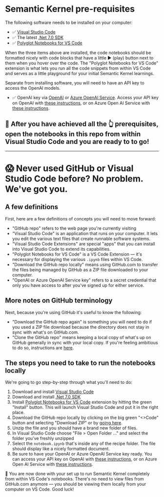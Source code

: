 # Semantic Kernel pre-requisites

The following software needs to be installed on your computer:

* ✅ [Visual Studio Code](https://code.visualstudio.com/Download)
* ✅ The latest [.Net 7.0 SDK](https://dotnet.microsoft.com/en-us/download) 
* ✅ [Polyglot Notebooks for VS Code](https://marketplace.visualstudio.com/items?itemName=ms-dotnettools.dotnet-interactive-vscode)

When the three items above are installed, the code notebooks should be formatted nicely with code blocks that have a little ▶️ (play) button next to them when you hover over the code. The "Polyglot Notebooks for VS Code" extension is what lets you run all the code snippets from within VS Code and serves as a little playground for your initial Semantic Kernel learnings.

Separate from installing software, you will need to have an API key to access the OpenAI models. 

* ✅ OpenAI key via [OpenAI](https://openai.com/product) or [Azure OpenAI Service](https://learn.microsoft.com/en-us/azure/cognitive-services/openai/quickstart). Access your API key on OpenAI with [these instructions](https://help.openai.com/en/articles/4936850-where-do-i-find-my-secret-api-key), or on Azure Open AI Service with [these instructions](https://learn.microsoft.com/en-us/azure/cognitive-services/openai/reference).

## 📘 After you have achieved all the 👆 prerequisites, open the notebooks in this repo from within Visual Studio Code and you are ready to to go!

---

# 😱 Never used GitHub or Visual Studio Code before? No problem. We've got you.

## A few definitions

First, here are a few definitions of concepts you will need to move forward:

* "GitHub repo" refers to the web page you're currently visiting 
* "Visual Studio Code" is an application that runs on your computer. It lets you edit the various text files that create runnable software systems.
* "Visual Studio Code Extensions" are special "apps" that you can install into Visual Studio Code to extend its capabilities.
* "Polyglot Notebooks for VS Code" is a VS Code Extension — it's necessary for displaying the various `.ipynb` files within VS Code.
* "Download the GitHub repo locally" means using GitHub.com to transfer the files being managed by GitHub as a ZIP file downloaded to your computer.
* "OpenAI or Azure OpenAI Service key" refers to a secret credential that only you have access to after you've signed up for either service.

## More notes on GitHub terminology

Next, because you're using GitHub it's useful to know the following:

* "Download the GitHub repo again" is something you will need to do if you used a ZIP file download because the directory does not stay in sync with what's on GitHub.com.
* "Clone the GitHub repo" means keeping a local copy of what's up on GitHub generally in sync with your local copy. If you're feeling ambitious to do so, instructions are [here](https://docs.github.com/en/repositories/creating-and-managing-repositories/cloning-a-repository).

## The steps you need to take to run the notebooks locally

We're going to go step-by-step through what you'll need to do:

1. Download and install [Visual Studio Code](https://code.visualstudio.com/Download)
2. Download and install [.Net 7.0 SDK](https://dotnet.microsoft.com/en-us/download)
3. Install [Polyglot Notebooks for VS Code](https://marketplace.visualstudio.com/items?itemName=ms-dotnettools.dotnet-interactive-vscode) extension by hitting the green "Install" button. This will launch Visual Studio Code and put it in the right place.
4. Download the GitHub repo locally by clicking on the big green "<>Code" button and selecting "Download ZIP" or by [going here](https://github.com/johnmaeda/SK-How-Tos/zipball/main).
5. Unzip the file and you should have a brand new folder of files.
6. In Visual Studio Code choose "File > Open Folder ..." and select the folder you've freshly unzipped
7. Select the `notebook.ipynb` that's inside any of the recipe folder. The file should display like a nicely formatted document.
8. Be sure to have your OpenAI or Azure OpenAI Service key ready. You can access your API key on OpenAI with [these instructions](https://help.openai.com/en/articles/4936850-where-do-i-find-my-secret-api-key), or on Azure Open AI Service with [these instructions](https://learn.microsoft.com/en-us/azure/cognitive-services/openai/reference).

🎉 You are now done with your set up to run Semantic Kernel completely from within VS Code's notebooks. There's no need to view files from GitHub.com anymore — you should be viewing them locally from your computer on VS Code. Good luck!
